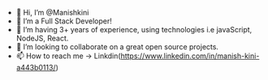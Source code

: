 - 👋 Hi, I’m @Manishkini
- 👀 I’m a Full Stack Developer!
- 🌱 I’m having 3+ years of experience, using technologies i.e javaScript, NodeJS, React.
- 💞️ I’m looking to collaborate on a great open source projects.
- 📫 How to reach me -> Linkdin(https://www.linkedin.com/in/manish-kini-a443b0113/)

<!---
Manishkini/Manishkini is a ✨ special ✨ repository because its `README.md` (this file) appears on your GitHub profile.
You can click the Preview link to take a look at your changes.
--->
